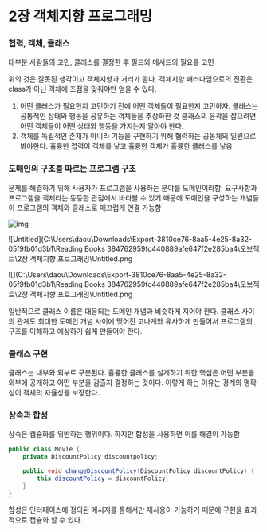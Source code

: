 # 2장 객체지향 프로그래밍

### 협력, 객체, 클래스

대부분 사람들의 고민, 클래스를 결정한 후 필드와 메서드의 필요를 고민

위의 것은 잘못된 생각이고 객체지향과 거리가 멀다. 객체지향 패러다임으로의 전환은 class가 아닌 객체에 초점을 맞춰야만 얻을 수 있다.

1. 어떤 클래스가 필요한지 고민하기 전에 어떤 객체들이 필요한지 고민하자. 클래스는 공통적인 상태와 행동을 공유하는 객체들을 추상화한 것
클래스의 윤곽을 잡으려면 어떤 객체들이 어떤 상태와 행동을 가지는지 알아야 한다. 
2. 객체를 독립적인 존재가 아니라 기능을 구현하기 위해 협력하는 공동체의 일원으로 봐야한다.
휼륭한 렵력이 객체를 낳고 휼륭한 객체가 휼륭한 클래스를 낳음

### 도매인의 구조를 따르는 프로그램 구조

문제를 해결하기 위해 사용자가 프로그램을 사용하는 분야를 도메인이라함.  요구사항과 프로그램을 객체라는 동등한 관점에서 바라볼 수 있기 때문에 도메인을 구성하는 개념들이 프로그램의 객체와 클래스로 매끄럽게 연결 가능함

![img](file://C:/Users/daou/Downloads/Export-3810ce76-8aa5-4e25-8a32-05f9fb01d3b1/Reading%20Books%20384762959fc440889afe647f2e285ba4/%EC%98%A4%EB%B8%8C%EC%A0%9D%ED%8A%B8/2%EC%9E%A5%20%EA%B0%9D%EC%B2%B4%EC%A7%80%ED%96%A5%20%ED%94%84%EB%A1%9C%EA%B7%B8%EB%9E%98%EB%B0%8D/Untitled.png?lastModify=1665634316)

![Untitled](C:\Users\daou\Downloads\Export-3810ce76-8aa5-4e25-8a32-05f9fb01d3b1\Reading Books 384762959fc440889afe647f2e285ba4\오브젝트\2장 객체지향 프로그래밍\Untitled.png

![](C:\Users\daou\Downloads\Export-3810ce76-8aa5-4e25-8a32-05f9fb01d3b1\Reading Books 384762959fc440889afe647f2e285ba4\오브젝트\2장 객체지향 프로그래밍\Untitled.png

일반적으로 클래스 이름은 대응되는 도메인 개념과 비슷하게 지어야 한다. 클래스 사이의 관계도 최대한 도메인 개념 사이에 맺어진 고나계와 유사하게 만들어서 프로그램의 구조를 이해하고 예상하기 쉽게 만들어야 한다.

### 클래스 구현

클래스는 내부와 외부로 구분된다. 휼륭한 클래스를 설계하기 위한 핵심은 어떤 부분을 외부에 공개하고 어떤 부분을 감출지 결정하는 것이다. 이렇게 하는 이유는 경계의 명확성이 객체의 자율성을 보장한다.

### 상속과 합성

상속은 캡슐화를 위반하는 행위이다. 하지만 합성을 사용하면 이를 해결이 가능함

```java
public class Movie {
    private DiscountPolicy discountpolicy;

    public void changeDiscountPolicy(DiscountPolicy discountPolicy) {
        this.discountPolicy = discountPolicy;
    }
}
```

합성은 인터페이스에 정의된 메시지를 통해서만 재사용이 가능하기 때문에 구현을 효과적으로 캡슐화 할 수 있다.